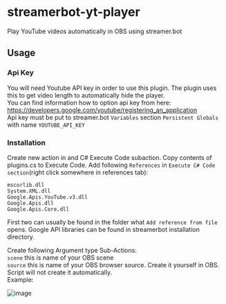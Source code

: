 # streamerbot-yt-player
Play YouTube videos automatically in OBS using streamer.bot

## Usage  

### Api Key   

You will need Youtube API key in order to use this plugin. The plugin uses this to get video length to automatically hide the player.   
You can find information how to option api key from here: https://developers.google.com/youtube/registering_an_application      
Api key must be put to streamer.bot `Variables` section `Persistent Globals` with name `YOUTUBE_API_KEY`   

### Installation   

Create new action in and C# Execute Code subaction. Copy contents of plugins.cs to Execute Code. 
Add following `References` in `Execute C# Code section`(right click somewhere in references tab):   
```
mscorlib.dll
System.XML.dll  
Google.Apis.YouTube.v3.dll   
Google.Apis.dll   
Google.Apis.Core.dll    
```
First two can usually be found in the folder what `Add reference from file` opens. Google API libraries can be found in streamerbot installation directory.

Create following Argument type Sub-Actions:   
`scene` this is name of your OBS scene    
`source` this is name of your OBS browser source. Create it yourself in OBS. Script will not create it automatically.               
Example:     
   
![image](https://github.com/aslaki/streamerbot-yt-player/assets/15368361/f8724b41-82d2-4e12-8889-fbaa5c40d7d3)


